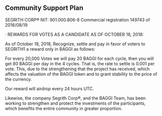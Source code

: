 ## Community Support Plan

SEGRITH CORP:registered:
NIT: 901.000.806-8
Commercial registration 149743 of 2016/08/19

· REWARDS FOR VOTES AS A CANDIDATE AS OF OCTOBER 18, 2018:

As of October 18, 2018, Recognize, settle and pay in favor of voters to SEGRITH1 a reward only in BAGGI as follows:

For every 20,000 Votes we will pay 20 BAGGI for each cycle, then you will get 80 BAGGI per day in the 4 cycles. That is, the rate to settle is 0.001 per vote.
This, due to the strengthening that the project has received, which affects the valuation of the BAGGI token and to grant stability to the price of the currency.

Our reward will airdrop every 24 hours UTC.

Likewise, the company Segrith Corp:registered:, and the BAGGI Team, has been working to strengthen and protect the investments of the participants, which benefits the entire community in greater proportion.
